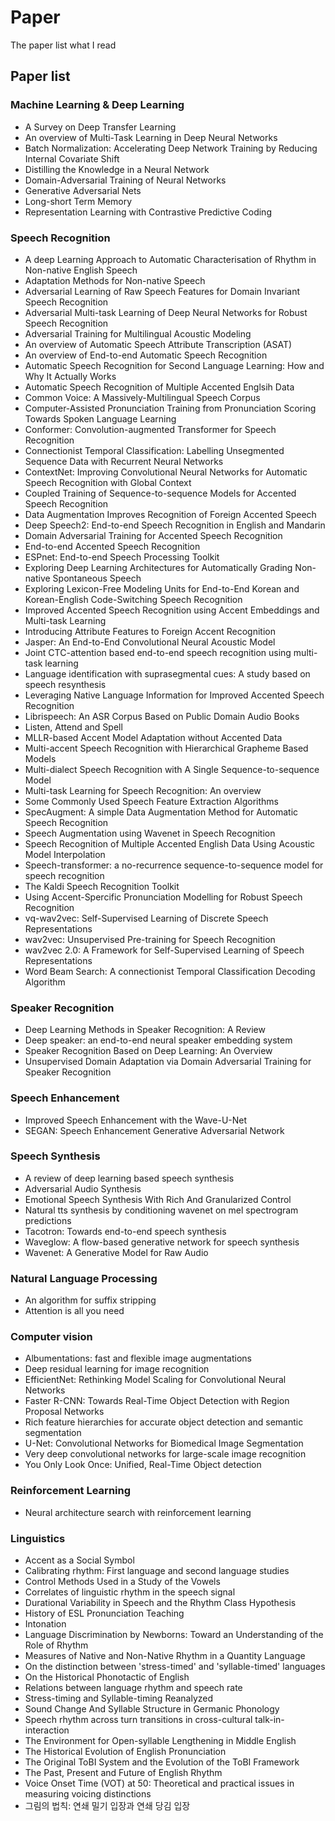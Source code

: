 # Paper
The paper list what I read
## Paper list
### Machine Learning & Deep Learning
- A Survey on Deep Transfer Learning
- An overview of Multi-Task Learning in Deep Neural Networks
- Batch Normalization: Accelerating Deep Network Training by Reducing Internal Covariate Shift
- Distilling the Knowledge in a Neural Network
- Domain-Adversarial Training of Neural Networks
- Generative Adversarial Nets
- Long-short Term Memory
- Representation Learning with Contrastive Predictive Coding
### Speech Recognition
- A deep Learning Approach to Automatic Characterisation of Rhythm in Non-native English Speech
- Adaptation Methods for Non-native Speech
- Adversarial Learning of Raw Speech Features for Domain Invariant Speech Recognition
- Adversarial Multi-task Learning of Deep Neural Networks for Robust Speech Recognition
- Adversarial Training for Multilingual Acoustic Modeling
- An overview of Automatic Speech Attribute Transcription (ASAT)
- An overview of End-to-end Automatic Speech Recognition
- Automatic Speech Recognition for Second Language Learning: How and Why It Actually Works
- Automatic Speech Recognition of Multiple Accented Englsih Data
- Common Voice: A Massively-Multilingual Speech Corpus
- Computer-Assisted Pronunciation Training from Pronunciation Scoring Towards Spoken Language Learning
- Conformer: Convolution-augmented Transformer for Speech Recognition
- Connectionist Temporal Classification: Labelling Unsegmented Sequence Data with Recurrent Neural Networks
- ContextNet: Improving Convolutional Neural Networks for Automatic Speech Recognition with Global Context
- Coupled Training of Sequence-to-sequence Models for Accented Speech Recognition
- Data Augmentation Improves Recognition of Foreign Accented Speech
- Deep Speech2: End-to-end Speech Recognition in English and Mandarin
- Domain Adversarial Training for Accented Speech Recognition
- End-to-end Accented Speech Recognition
- ESPnet: End-to-end Speech Processing Toolkit
- Exploring Deep Learning Architectures for Automatically Grading Non-native Spontaneous Speech
- Exploring Lexicon-Free Modeling Units for End-to-End Korean and Korean-English Code-Switching Speech Recognition
- Improved Accented Speech Recognition using Accent Embeddings and Multi-task Learning
- Introducing Attribute Features to Foreign Accent Recognition
- Jasper: An End-to-End Convolutional Neural Acoustic Model
- Joint CTC-attention based end-to-end speech recognition using multi-task learning
- Language identification with suprasegmental cues: A study based on speech resynthesis
- Leveraging Native Language Information for Improved Accented Speech Recognition
- Librispeech: An ASR Corpus Based on Public Domain Audio Books
- Listen, Attend and Spell
- MLLR-based Accent Model Adaptation without Accented Data
- Multi-accent Speech Recognition with Hierarchical Grapheme Based Models
- Multi-dialect Speech Recognition with A Single Sequence-to-sequence Model
- Multi-task Learning for Speech Recognition: An overview
- Some Commonly Used Speech Feature Extraction Algorithms
- SpecAugment: A simple Data Augmentation Method for Automatic Speech Recognition
- Speech Augmentation using Wavenet in Speech Recognition
- Speech Recognition of Multiple Accented English Data Using Acoustic Model Interpolation
- Speech-transformer: a no-recurrence sequence-to-sequence model for speech recognition
- The Kaldi Speech Recognition Toolkit
- Using Accent-Spercific Pronunciation Modelling for Robust Speech Recognition
- vq-wav2vec: Self-Supervised Learning of Discrete Speech Representations
- wav2vec: Unsupervised Pre-training for Speech Recognition
- wav2vec 2.0: A Framework for Self-Supervised Learning of Speech Representations
- Word Beam Search: A connectionist Temporal Classification Decoding Algorithm
### Speaker Recognition
- Deep Learning Methods in Speaker Recognition: A Review
- Deep speaker: an end-to-end neural speaker embedding system
- Speaker Recognition Based on Deep Learning: An Overview
- Unsupervised Domain Adaptation via Domain Adversarial Training for Speaker Recognition
### Speech Enhancement
- Improved Speech Enhancement with the Wave-U-Net
- SEGAN: Speech Enhancement Generative Adversarial Network
### Speech Synthesis
- A review of deep learning based speech synthesis
- Adversarial Audio Synthesis
- Emotional Speech Synthesis With Rich And Granularized Control
- Natural tts synthesis by conditioning wavenet on mel spectrogram predictions
- Tacotron: Towards end-to-end speech synthesis
- Waveglow: A flow-based generative network for speech synthesis
- Wavenet: A Generative Model for Raw Audio
### Natural Language Processing
- An algorithm for suffix stripping
- Attention is all you need
### Computer vision
- Albumentations: fast and flexible image augmentations
- Deep residual learning for image recognition
- EfficientNet: Rethinking Model Scaling for Convolutional Neural Networks
- Faster R-CNN: Towards Real-Time Object Detection with Region Proposal Networks
- Rich feature hierarchies for accurate object detection and semantic segmentation
- U-Net: Convolutional Networks for Biomedical Image Segmentation
- Very deep convolutional networks for large-scale image recognition
- You Only Look Once: Unified, Real-Time Object detection
### Reinforcement Learning
- Neural architecture search with reinforcement learning
### Linguistics
- Accent as a Social Symbol
- Calibrating rhythm: First language and second language studies
- Control Methods Used in a Study of the Vowels
- Correlates of linguistic rhythm in the speech signal
- Durational Variability in Speech and the Rhythm Class Hypothesis
- History of ESL Pronunciation Teaching
- Intonation
- Language Discrimination by Newborns: Toward an Understanding of the Role of Rhythm
- Measures of Native and Non-Native Rhythm in a Quantity Language
- On the distinction between 'stress-timed' and 'syllable-timed' languages
- On the Historical Phonotactic of English
- Relations between language rhythm and speech rate
- Stress-timing and Syllable-timing Reanalyzed
- Sound Change And Syllable Structure in Germanic Phonology
- Speech rhythm across turn transitions in cross-cultural talk-in-interaction
- The Environment for Open-syllable Lengthening in Middle English
- The Historical Evolution of English Pronunciation
- The Original ToBI System and the Evolution of the ToBI Framework
- The Past, Present and Future of English Rhythm
- Voice Onset Time (VOT) at 50: Theoretical and practical issues in measuring voicing distinctions
- 그림의 법칙: 연쇄 밀기 입장과 연쇄 당김 입장